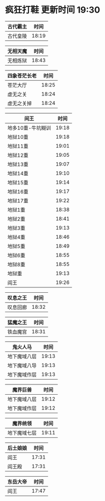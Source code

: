 # 疯狂打鞋 更新时间 19:30

| 古代霸主   | 时间    |
|--------|-------|
| 古代皇陵 | 18:19 |

| 无相天魔   | 时间    |
|--------|-------|
| 无相炼狱 | 18:43 |

| 四象苍茫长老   | 时间    |
|--------|-------|
| 苍茫大厅 | 18:25 |
| 虚无之关 | 18:24 |
| 虚无之关掉 | 18:24 |

| 间王   | 时间    |
|--------|-------|
| 地多10重-牛坑糊训 | 19:18 |
| 地狱10重 | 19:18 |
| 地狱11重 | 19:01 |
| 地狱12重 | 19:05 |
| 地狱13重 | 19:07 |
| 地狱14重 | 19:10 |
| 地狱15重 | 19:14 |
| 地狱16重 | 19:17 |
| 地狱17重 | 19:22 |
| 地狱1重 | 18:38 |
| 地狱2重 | 18:41 |
| 地狱3重 | 19:13 |
| 地狱4重 | 18:46 |
| 地狱5重 | 18:49 |
| 地狱6重 | 18:55 |
| 地狱8重 | 18:55 |
| 地狱重 | 19:13 |
| 阎王 | 19:26 |

| 叹息之王   | 时间    |
|--------|-------|
| 叹息回廊 | 18:32 |

| 猛魔之王   | 时间    |
|--------|-------|
| 铁血魔宫 | 18:31 |

| 鬼火人马   | 时间    |
|--------|-------|
| 地下魔域八层 | 19:13 |
| 地下魔域八导 | 19:13 |
| 地下魔域作层 | 19:13 |

| 魔界巨兽   | 时间    |
|--------|-------|
| 地下魔域八层 | 19:12 |
| 地下魔域作层 | 19:12 |

| 魔界统领   | 时间    |
|--------|-------|
| 地下魔域七层 | 19:11 |

| 后土娘娘   | 时间    |
|--------|-------|
| 阎王 | 17:31 |
| 阎王殿 | 17:31 |

| 东岳大帝   | 时间    |
|--------|-------|
| 阎王 | 17:47 |